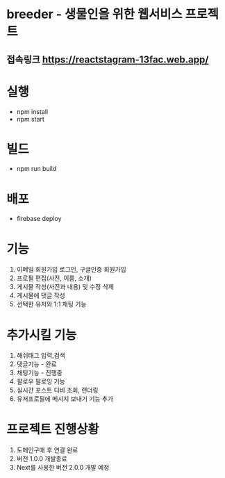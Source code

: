 # breeder - 생물인을 위한 웹서비스 프로젝트

## 접속링크 https://reactstagram-13fac.web.app/

# 실행
* npm install
* npm start

# 빌드 
* npm run build 

# 배포
* firebase deploy


# 기능
1. 이메일 회원가입 로그인, 구글인증 회원가입
2. 프로필 편집(사진, 이름, 소개)
3. 게시물 작성(사진과 내용) 및 수정 삭제
4. 게시물에 댓글 작성 
5. 선택한 유저와 1:1 채팅 기능

# 추가시킬 기능

1. 해쉬태그 입력,검색
2. 댓글기능 - 완료
3. 채팅기능 - 진행중
4. 팔로우 팔로잉 기능
5. 실시간 포스트 디비 조회, 랜더링
6. 유저프로필에 메시지 보내기 기능 추가



# 프로젝트 진행상황
1. 도메인구매 후 연결 완료
2. 버전 1.0.0 개발종료
3. Next를 사용한 버전 2.0.0 개발 예정
